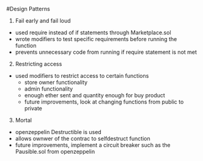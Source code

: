 #Design Patterns
1. Fail early and fail loud
  - used require instead of if statements through Marketplace.sol
  - wrote modifiers to test specific requirements before running the function
  - prevents unnecessary code from running if require statement is not met

2. Restricting access
  - used modifiers to restrict access to certain functions
    - store owner functionality
    - admin functionality
    - enough ether sent and quantity enough for buy product
    - future improvements, look at changing functions from public to private
    
3. Mortal
  - openzeppelin Destructible is used
  - allows ownwer of the contrac to selfdestruct function
  - future improvements, implement a circuit breaker such as the Pausible.sol from openzeppelin

